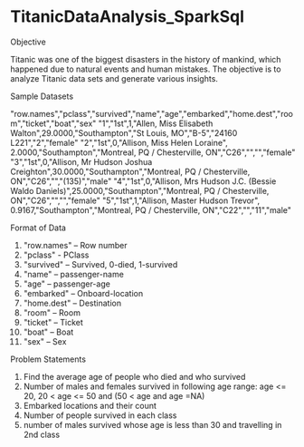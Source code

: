 # TitanicDataAnalysis_SparkSql
Objective

Titanic was one of the biggest disasters in the history of mankind, which happened due to natural events and human mistakes. The objective is
to analyze Titanic data sets and generate various insights.

Sample Datasets

"row.names","pclass","survived","name","age","embarked","home.dest","room","ticket","boat","sex"
"1","1st",1,"Allen, Miss Elisabeth Walton",29.0000,"Southampton","St Louis, MO","B-5","24160 L221","2","female"
"2","1st",0,"Allison, Miss Helen Loraine", 2.0000,"Southampton","Montreal, PQ / Chesterville, ON","C26","","","female"
"3","1st",0,"Allison, Mr Hudson Joshua Creighton",30.0000,"Southampton","Montreal, PQ / Chesterville, ON","C26","","(135)","male"
"4","1st",0,"Allison, Mrs Hudson J.C. (Bessie Waldo Daniels)",25.0000,"Southampton","Montreal, PQ / Chesterville, ON","C26","","","female"
"5","1st",1,"Allison, Master Hudson Trevor", 0.9167,"Southampton","Montreal, PQ / Chesterville, ON","C22","","11","male"

Format of Data
1.	"row.names" – Row number
2.	"pclass" - PClass
3.	"survived" – Survived, 0-died, 1-survived
4.	"name" – passenger-name
5.	"age" – passenger-age
6.	"embarked" – Onboard-location
7.	"home.dest" – Destination
8.	"room" – Room
9.	"ticket" – Ticket
10.	"boat" – Boat
11.	"sex" – Sex

Problem Statements
1. Find the average age of people who died and who survived
2. Number of males and females survived in following age range: age <= 20, 20 < age <= 50 and (50 < age and age =NA)
3. Embarked locations and their count
4. Number of people survived in each class
5. number of males survived whose age is less than 30 and travelling in 2nd class
